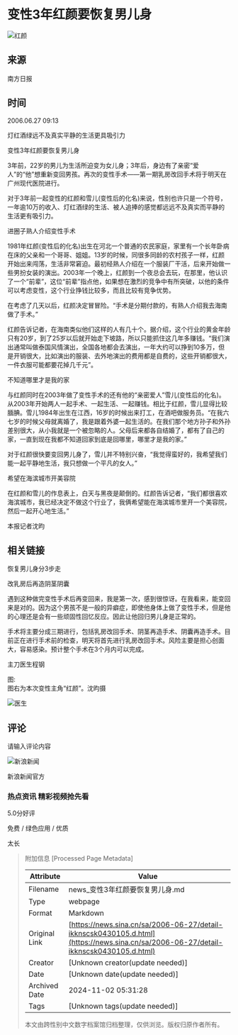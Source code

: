 # 变性3年红颜要恢复男儿身

![红颜](//n.sinaimg.cn/sinacn/20170523/33f8-fyfkzhs9794054.jpg)

## 来源
南方日报

## 时间
2006.06.27 09:13

灯红酒绿远不及真实平静的生活更具吸引力

变性3年红颜要恢复男儿身

3年前，22岁的男儿为生活所迫变为女儿身；3年后，身边有了亲密“爱人”的“他”想重新变回男孩。再次的变性手术——第一期乳房改回手术将于明天在广州现代医院进行。

对于3年前一起变性的红颜和雪儿(变性后的化名)来说，性别也许只是一个符号，一年逾10万的收入、灯红酒绿的生活、被人追捧的感觉都远远不及真实而平静的生活更有吸引力。

进圈子熟人介绍变性手术

1981年红颜(变性后的化名)出生在河北一个普通的农民家庭，家里有一个长年卧病在床的父亲和一个哥哥、姐姐。13岁的时候，同很多同龄的农村孩子一样，红颜开始出来闯荡，生活非常窘迫。最初经熟人介绍在一个服装厂干活，后来开始做一些男扮女装的演出。2003年一个晚上，红颜到一个夜总会去玩，在那里，他认识了一个“前辈”，这位“前辈”指点他，如果想在激烈的竞争中有所突破，以他的条件可以考虑变性，这个行业挣钱比较多，而且比较有竞争优势。

在考虑了几天以后，红颜决定冒冒险。“手术是分期付款的，有熟人介绍我去海南做了手术。”

红颜告诉记者，在海南类似他们这样的人有几十个。据介绍，这个行业的黄金年龄只有20岁，到了25岁以后就开始走下坡路，所以只能抓住这几年多赚钱。“我们演出通常叫做泰国风情演出，全国各地都会去演出，一年大约可以挣到10多万，但是开销很大，比如演出的服装、去外地演出的费用都是自费的，这些开销都很大，一件衣服可能都要花掉几千元”。

不知道哪里才是我的家

与红颜同时在2003年做了变性手术的还有他的“亲密爱人”雪儿(变性后的化名)。从2003年开始两人一起手术、一起生活、一起赚钱。相比于红颜，雪儿显得比较腼腆。雪儿1984年出生在江西，16岁的时候出来打工，在酒吧做服务员。“在我六七岁的时候父母就离婚了，我是跟着外婆一起生活的。在我们那个地方孙子和外孙差别很大，从小我就是一个被忽略的人。父母后来都各自结婚了，都有了自己的家，一直到现在我都不知道回家到底是回哪里，哪里才是我的家。”

对于红颜很快要变回男儿身了，雪儿并不特别兴奋，“我觉得蛮好的，我希望我们能一起平静地生活，我只想做一个平凡的女人。”

希望在海滨城市开美容院

在红颜和雪儿的作息表上，白天与黑夜是颠倒的。红颜告诉记者，“我们都很喜欢海滨城市，我已经决定不做这个行业了，我俩希望能在海滨城市里开一个美容院，然后一起开心地生活。”

本报记者沈昀

## 相关链接

恢复男儿身分3步走

改乳房后再造阴茎阴囊

遇到这种做完变性手术后再变回来，我是第一次，感到很惊讶。在我看来，能变回来是对的。因为这个男孩不是一般的异癖症，即使他身体上做了变性手术，但是他的心理还是会有一些顽固性回忆反应。因此让他回归男儿身是正常的。

手术将主要分成三期进行，包括乳房改回手术、阴茎再造手术、阴囊再造手术。目前正在进行手术前的检查，明天将首先进行乳房改回手术。风险主要是担心创面大，容易感染。预计整个手术在3个月内可以完成。

主刀医生程钢

图:  
图右为本次变性主角“红颜”。沈昀摄

![医生](//n.sinaimg.cn/default/2fb77759/20151125/320X320.png)

## 评论

请输入评论内容

![新浪新闻](https://n.sinaimg.cn/default/80905340/20200331/sinalogo.png)

新浪新闻官方

### 热点资讯 精彩视频抢先看 
5.0分好评

免费 / 绿色应用 / 优质

太长

> 附加信息 [Processed Page Metadata]
>
> | Attribute       | Value                                  |
> |-----------------|----------------------------------------|
> | Filename        | news_变性3年红颜要恢复男儿身.md                             |
> | Type            | webpage                                 |
> | Format          | Markdown                               |
> | Original Link   | [https://news.sina.cn/sa/2006-06-27/detail-ikknscsk0430105.d.html](https://news.sina.cn/sa/2006-06-27/detail-ikknscsk0430105.d.html)                       |
> | Creator         | [Unknown creator(update needed)]                              |
> | Date            | [Unknown date(update needed)]                                 |
> | Archived Date   | 2024-11-02 05:31:28                             |
> | Tags            | [Unknown tags(update needed)]                                 |
>
> 本文由跨性别中文数字档案馆归档整理，仅供浏览。版权归原作者所有。
>